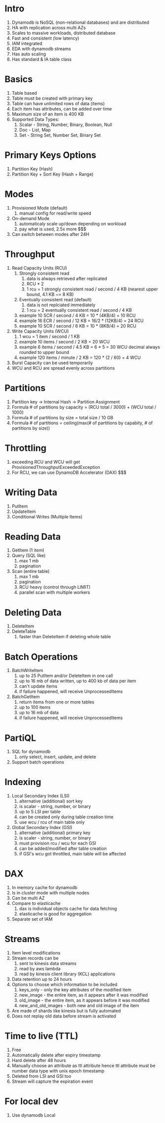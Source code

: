 # Intro
1. Dynamodb is NoSQL (non-relational databases) and are distributed 
1. HA with replication across multi AZs
1. Scales to massive workloads, distributed database
1. Fast and consistent (low latency)
1. IAM integrated
1. EDA with dynamodb streams
1. Has auto scaling
1. Has standard & IA table class

# Basics
1. Table based
1. Table must be created with primary key
1. Table can have unlimited rows of data (items)
1. Each item has attributes, can be added over time
1. Maximum size of an item is 400 KB
1. Supported Data Types:
    1. Scalar - String, Number, Binary, Boolean, Null
    1. Doc - List, Map
    1. Set - String Set, Number Set, Binary Set

# Primary Keys Options
1. Partition Key (Hash)
1. Partition Key + Sort Key (Hash + Range)
 
# Modes
1. Provisioned Mode (default)
    1. manual config for read/write speed
1. On-demand Mode
    1. automaticaly scale up/down depending on workload
    1. pay what is used, 2.5x more $$$
1. Can switch between modes after 24H

# Throughput
1. Read Capacity Units (RCU)
    1. Strongly consistent read
        1. data is always retrieved after replicated
        1. RCU * 2
        1. 1 rcu = 1 strongly consistent read / second / 4 KB (nearest upper bound, 4.1 KB ~= 8 KB)
    1. Eventually consistent read (default)
        1. data is not replciated immediately
        1. 1 rcu = 2 eventually consistent read / second / 4 KB
    1. example 10 SCR / second / 4 KB = 10 * (4KB/4) = 10 RCU
    1. example 16 ECR / second / 12 KB = 16/2 * (12KB/4) =  24 RCU
    1. example 10 SCR / second / 6 KB = 10 * (8KB/4) = 20 RCU
1. Write Capacity Units (WCU)
    1. 1 wcu = 1 item / second / 1 KB
    1. example 10 items / second / 2 KB = 20 WCU
    1. example 6 items / second / 4.5 KB = 6 * 5 = 30 WCU
        decimal always rounded to upper bound
    1. example 120 items / minute / 2 KB = 120 * (2 / 60) = 4 WCU
1. Burst Capacity can be used temporarily
1. WCU and RCU are spread evenly across partitions

# Partitions
1. Partition key -> Internal Hash -> Partition Assignment
1. Formula # of partitions by capacity = (RCU total / 3000) + (WCU total / 1000)
1. Formula # of partitions by size = total size / 10 GB
1. Formula # of partitions = ceiling(max(# of partitions by capabity, # of partitions by size))

# Throttling
1. exceeding RCU and WCU will get ProvisionedThroughputExceededException
1. For RCU, we can use DynamoDB Accelerator (DAX) $$$

# Writing Data
1. PutItem
1. UpdateItem
1. Conditional Writes (Multiple Items)

# Reading Data
1. GetItem (1 item)
1. Query (SQL like)
    1. max 1 mb
    1. pagination
1. Scan (entire table)
    1. max 1 mb
    1. pagination
    1. RCU heavy (control through LIMIT)
    1. parallel scan with multiple workers

# Deleting Data
1. DeleteItem
1. DeleteTable
    1. faster than DeleteItem if deleting whole table

# Batch Operations
1. BatchWriteItem
    1. up to 25 PutItem and/or DeleteItem in one call
    1. up to 16 mb of data written, up to 400 kb of data per item
    1. can't update items
    1. if failure happened, will receive UnprocessedItems 
1. BatchGetItem
    1. return items from one or more tables
    1. up to 100 items
    1. up to 16 mb of data
    1. if failure happened, will receive UnprocessedItems 

# PartiQL
1. SQL for dynamodb
    1. only select, insert, update, and delete
1. Support batch operations

# Indexing
1. Local Secondary Index (LSI)
    1. alternative (additional) sort key
    1. is scalar - string, number, or binary
    1. up to 5 LSI per table
    1. can be created only during table creation time
    1. use wcu / rcu of main table only
1. Global Secondary Index (GSI)
    1. alternative (additional) primary key
    1. is scaler - string, number, or binary
    1. must provision rcu / wcu for each GSI
    1. can be added/modified after table creation
    1. if GSI's wcu got throttled, main table will be affected

# DAX
1. In memory cache for dynamodb
1. Is in cluster mode with multiple nodes
1. Can be multi AZ
1. Compare to elasticache
    1. dax is individual objects cache for data fetching
    1. elasticache is good for aggregation
1. Separate set of IAM

# Streams
1. Item level modifications
1. Stream records can be
    1. sent to kinesis data streams
    1. read by aws lambda
    1. read by kinesis client library (KCL) applications
1. Data retention up to 24 hours
1. Options to choose which information to be included
    1. keys_only - only the key attributes of the modified item
    1. new_image - the entire item, as it appears after it was modified 
    1. old_image - the entire item, as it appears before it was modified
    1. new_and_old_images - both new and old image of the item
1. Are made of shards like kinesis but is fully automated
1. Does not replay old data before stream is activated

# Time to live (TTL)
1. Free
1. Automatically delete after expiry timestamp
1. Hard delete after 48 hours
1. Manually choose an attribute as ttl attribute hence ttl attribute must be number data type with unix epoch timestamp
1. Deleted from LSI and GSI too
1. Stream will capture the expiration event

# For local dev
1. Use dynamodb Local

